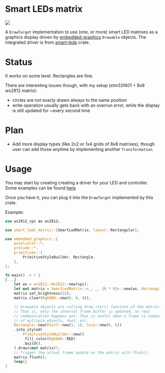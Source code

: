 # Smart LEDs matrix
![](pacman.gif)

A `DrawTarget` implementation to use (one, or more) smart LED matrixes as a graphics display driven by [embedded-graphics](https://docs.rs/embedded-graphics/latest/embedded_graphics/) `Drawable` objects.
The integrated driver is from [smart-leds](https://docs.rs/smart-leds/latest/smart_leds/) crate.

# Status
It works on some level. Rectangles are fine.

There are interesting issues though, with my setup (stm32f401 + 8x8 ws2812 matrix):
* circles are not exacly drawn always to the same position
* write operation usually gets back with an overrun error, while the display is still updated for ~every second time

# Plan
* Add more display types (like 2x2 or 1x4 grids of 8x8 matrixes), though user can add those anytime by implementing another `Transformation`.

# Usage
You may start by creating creating a driver for your LED and controller. Some examples can be found [here](https://github.com/smart-leds-rs/smart-leds-samples).

Once you have it, you can plug it into the `DrawTarget` implemented by this crate.

Example:
```rust
use ws2812_spi as ws2812;

use smart_leds_matrix::{SmartLedMatrix, layout::Rectangular};

use embedded_graphics::{
    pixelcolor::*,
    prelude::*,
    primitives::{
        PrimitiveStyleBuilder, Rectangle,
    },
};

fn main() -> ! {
[...]
    let ws = ws2812::Ws2812::new(spi);
    let mut matrix = SmartLedMatrix::<_, _, {8 * 8}>::new(ws, Rectangular::new_inverted_y(8, 8));
    matrix.set_brightness(15);
    matrix.clear(Rgb888::new(0, 0, 0));

    // Drawable objects are calling draw_iter() function of the matrix.
    // That is, only the internal frame buffer is updated, no real 
    // communication happens yet. That is useful when a frame is composed
    // of multiple objects, text, etc.
    Rectangle::new(Point::new(1, 1), Size::new(6, 6))
    .into_styled(
        PrimitiveStyleBuilder::new()
        .fill_color(Rgb888::RED)
        .build(),
    ).draw(&mut matrix)?;
    // Trigger the actual frame update on the matrix with flush().
    matrix.flush();
    loop{}
}
```
